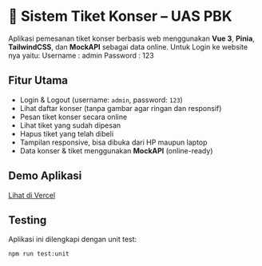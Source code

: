 # 🎫 Sistem Tiket Konser – UAS PBK

Aplikasi pemesanan tiket konser berbasis web menggunakan **Vue 3**, **Pinia**, **TailwindCSS**, dan **MockAPI** sebagai data online.
Untuk Login ke website nya yaitu:
Username : admin
Password : 123

##  Fitur Utama

-  Login & Logout (username: `admin`, password: `123`)
-  Lihat daftar konser (tanpa gambar agar ringan dan responsif)
-  Pesan tiket konser secara online
-  Lihat tiket yang sudah dipesan
-  Hapus tiket yang telah dibeli
-  Tampilan responsive, bisa dibuka dari HP maupun laptop
-  Data konser & tiket menggunakan **MockAPI** (online-ready)

##  Demo Aplikasi

 [Lihat di Vercel](https://ariefzidanehawari-uaspbk.vercel.app)

##  Testing

Aplikasi ini dilengkapi dengan unit test:

```bash
npm run test:unit
